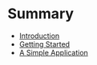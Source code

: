 # Summary

* [Introduction](./intro.md)
* [Getting Started](./getting_started.md)
* [A Simple Application](./simple_application.md)
